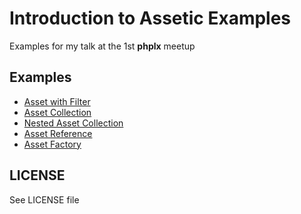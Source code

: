# Introduction to Assetic Examples

Examples for my talk at the 1st **phplx** meetup

## Examples

* [Asset with Filter](https://github.com/danielcsgomes/phplx-assetic-examples)
* [Asset Collection](https://github.com/danielcsgomes/phplx-assetic-examples/tree/asset-collection)
* [Nested Asset Collection](https://github.com/danielcsgomes/phplx-assetic-examples/tree/nested-asset-collection)
* [Asset Reference](https://github.com/danielcsgomes/phplx-assetic-examples/tree/asset-reference)
* [Asset Factory](https://github.com/danielcsgomes/phplx-assetic-examples/tree/asset-factory)

## LICENSE

See LICENSE file
